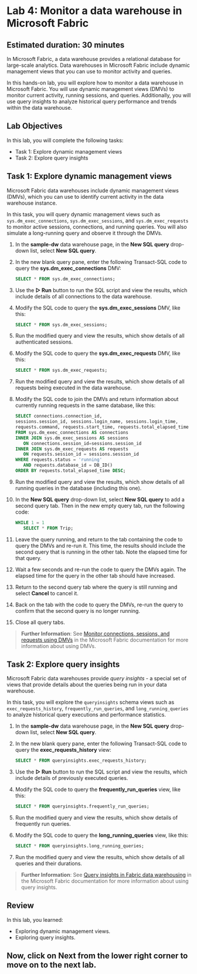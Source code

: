 # Lab 4: Monitor a data warehouse in Microsoft Fabric

## Estimated duration: 30 minutes

In Microsoft Fabric, a data warehouse provides a relational database for large-scale analytics. Data warehouses in Microsoft Fabric include dynamic management views that you can use to monitor activity and queries.

In this hands-on lab, you will explore how to monitor a data warehouse in Microsoft Fabric. You will use dynamic management views (DMVs) to monitor current activity, running sessions, and queries. Additionally, you will use query insights to analyze historical query performance and trends within the data warehouse.

## Lab Objectives

In this lab, you will complete the following tasks:

- Task 1: Explore dynamic management views
- Task 2: Explore query insights

## Task 1: Explore dynamic management views

Microsoft Fabric data warehouses include dynamic management views (DMVs), which you can use to identify current activity in the data warehouse instance.

In this task, you will query dynamic management views such as `sys.dm_exec_connections`, `sys.dm_exec_sessions`, and `sys.dm_exec_requests` to monitor active sessions, connections, and running queries. You will also simulate a long-running query and observe it through the DMVs.

1. In the **sample-dw** data warehouse page, in the **New SQL query** drop-down list, select **New SQL query**.
1. In the new blank query pane, enter the following Transact-SQL code to query the **sys.dm_exec_connections** DMV:

    ```sql
   SELECT * FROM sys.dm_exec_connections;
    ```

1. Use the **&#9655; Run** button to run the SQL script and view the results, which include details of all connections to the data warehouse.
1. Modify the SQL code to query the **sys.dm_exec_sessions** DMV, like this:

    ```sql
   SELECT * FROM sys.dm_exec_sessions;
    ```

1. Run the modified query and view the results, which show details of all authenticated sessions.
1. Modify the SQL code to query the **sys.dm_exec_requests** DMV, like this:

    ```sql
   SELECT * FROM sys.dm_exec_requests;
    ```

1. Run the modified query and view the results, which show details of all requests being executed in the data warehouse.
1. Modify the SQL code to join the DMVs and return information about currently running requests in the same database, like this:

    ```sql
   SELECT connections.connection_id,
    sessions.session_id, sessions.login_name, sessions.login_time,
    requests.command, requests.start_time, requests.total_elapsed_time
   FROM sys.dm_exec_connections AS connections
   INNER JOIN sys.dm_exec_sessions AS sessions
       ON connections.session_id=sessions.session_id
   INNER JOIN sys.dm_exec_requests AS requests
       ON requests.session_id = sessions.session_id
   WHERE requests.status = 'running'
       AND requests.database_id = DB_ID()
   ORDER BY requests.total_elapsed_time DESC;
    ```

1. Run the modified query and view the results, which show details of all running queries in the database (including this one).
1. In the **New SQL query** drop-down list, select **New SQL query** to add a second query tab. Then in the new empty query tab, run the following code:

    ```sql
   WHILE 1 = 1
       SELECT * FROM Trip;
    ```

1. Leave the query running, and return to the tab containing the code to query the DMVs and re-run it. This time, the results should include the second query that is running in the other tab. Note the elapsed time for that query.
1. Wait a few seconds and re-run the code to query the DMVs again. The elapsed time for the query in the other tab should have increased.
1. Return to the second query tab where the query is still running and select **Cancel** to cancel it.
1. Back on the tab with the code to query the DMVs, re-run the query to confirm that the second query is no longer running.
1. Close all query tabs.

> **Further Information**: See [Monitor connections, sessions, and requests using DMVs](https://learn.microsoft.com/fabric/data-warehouse/monitor-using-dmv) in the Microsoft Fabric documentation for more information about using DMVs.

## Task 2: Explore query insights

Microsoft Fabric data warehouses provide *query insights* - a special set of views that provide details about the queries being run in your data warehouse.

In this task, you will explore the `queryinsights` schema views such as `exec_requests_history`, `frequently_run_queries`, and `long_running_queries` to analyze historical query executions and performance statistics.

1. In the **sample-dw** data warehouse page, in the **New SQL query** drop-down list, select **New SQL query**.
1. In the new blank query pane, enter the following Transact-SQL code to query the **exec_requests_history** view:

    ```sql
   SELECT * FROM queryinsights.exec_requests_history;
    ```

1. Use the **&#9655; Run** button to run the SQL script and view the results, which include details of previously executed queries.
1. Modify the SQL code to query the **frequently_run_queries** view, like this:

    ```sql
   SELECT * FROM queryinsights.frequently_run_queries;
    ```

1. Run the modified query and view the results, which show details of frequently run queries.
1. Modify the SQL code to query the **long_running_queries** view, like this:

    ```sql
   SELECT * FROM queryinsights.long_running_queries;
    ```

1. Run the modified query and view the results, which show details of all queries and their durations.

> **Further Information**: See [Query insights in Fabric data warehousing](https://learn.microsoft.com/fabric/data-warehouse/query-insights) in the Microsoft Fabric documentation for more information about using query insights.

## Review

In this lab, you learned:

- Exploring dynamic management views.
- Exploring query insights.

## Now, click on Next from the lower right corner to move on to the next lab.

